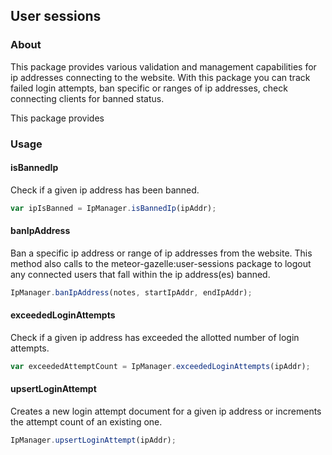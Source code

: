 ## User sessions
### About
This package provides various validation and management capabilities for ip addresses connecting to the website.
With this package you can track failed login attempts, ban specific or ranges of ip addresses, check connecting clients for banned status.

This package provides

### Usage
#### isBannedIp
Check if a given ip address has been banned.
```javascript
var ipIsBanned = IpManager.isBannedIp(ipAddr);
```

#### banIpAddress
Ban a specific ip address or range of ip addresses from the website. This method also calls to the meteor-gazelle:user-sessions package to logout any connected users that fall within the ip address(es) banned.
```javascript
IpManager.banIpAddress(notes, startIpAddr, endIpAddr);
```

#### exceededLoginAttempts
Check if a given ip address has exceeded the allotted number of login attempts.
```javascript
var exceededAttemptCount = IpManager.exceededLoginAttempts(ipAddr);
```

#### upsertLoginAttempt
Creates a new login attempt document for a given ip address or increments the attempt count of an existing one.
```javascript
IpManager.upsertLoginAttempt(ipAddr);
```
